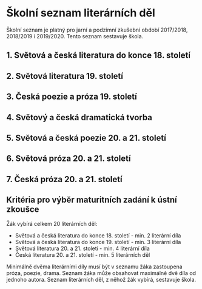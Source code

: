 # Školní seznam literárních děl

Školní seznam je platný pro jarní a podzimní zkušební období 2017/2018, 2018/2019 i 2019/2020.
Tento seznam sestavuje škola.

## 1. Světová a česká literatura do konce 18. století

## 2. Světová literatura 19. století

## 3. Česká poezie a próza 19. století

## 4. Světový a česká dramatická tvorba

## 5. Světová a česká poezie 20. a 21. století

## 6. Světová próza 20. a 21. století

## 7. Česká próza 20. a 21. století

## Kritéria pro výběr maturitních zadání k ústní zkoušce

Žák vybírá celkem 20 literárních děl:

- Světová a česká literatura do konce 18. století - min. 2 literární díla
- Světová a česká literatura do konce 19. století - min. 3 literární díla
- Světová literatura 20. a 21. století - min. 4 literární díla
- Česká literatura 20. a 21. století - min. 5 literárních děl

Minimálně dvěma literárními díly musí být v seznamu žáka zastoupena próza, poezie, drama.
Seznam žáka může obsahovat maximálně dvě díla od jednoho autora.
Seznam literárních děl, z něhož žák vybírá, sestavuje škola.
